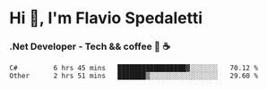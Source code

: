 # Hi 👋, I'm Flavio Spedaletti
### .Net Developer - Tech && coffee 🤖 ☕

<!--START_SECTION:waka-->
```text
C#         6 hrs 45 mins   █████████████████▓░░░░░░░   70.12 % 
Other      2 hrs 51 mins   ███████▒░░░░░░░░░░░░░░░░░   29.60 % 
```
<!--END_SECTION:waka-->

<!--
[![Top Langs](https://github-readme-stats.vercel.app/api/top-langs/?username=flaviospedaletti&layout=compact&theme=radical)](https://github.com/anuraghazra/github-readme-stats)
-->

<!--
**FlavioSpedaletti/FlavioSpedaletti** is a ✨ _special_ ✨ repository because its `README.md` (this file) appears on your GitHub profile.

Here are some ideas to get you started:

- 🔭 I’m currently working on ...
- 🌱 I’m currently learning ...
- 👯 I’m looking to collaborate on ...
- 🤔 I’m looking for help with ...
- 💬 Ask me about ...
- 📫 How to reach me: ...
- 😄 Pronouns: ...
- ⚡ Fun fact: ...
-->
